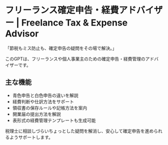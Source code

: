 # フリーランス確定申告・経費アドバイザー | Freelance Tax & Expense Advisor

「節税もミス防止も、確定申告の疑問をその場で解決。」

このGPTは、フリーランスや個人事業主のための確定申告・経費管理のアドバイザーです。

## 主な機能
- 青色申告と白色申告の違いを解説
- 経費判断や仕訳方法をサポート
- 領収書の保存ルールや記帳方法を案内
- 開業届の提出方法を解説
- 表形式の経費管理テンプレートも生成可能

税理士に相談しづらいちょっとした疑問を解消し、安心して確定申告を進められるようサポートします。
